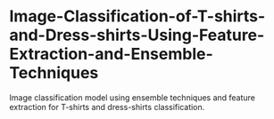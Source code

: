 # Image-Classification-of-T-shirts-and-Dress-shirts-Using-Feature-Extraction-and-Ensemble-Techniques
Image classification model using ensemble techniques and feature extraction for T-shirts and dress-shirts classification.
